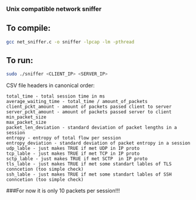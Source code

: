 ### Unix compatible network sniffer

## To compile:
```bash
gcc net_sniffer.c -o sniffer -lpcap -lm -pthread
```

## To run:
```bash
sudo ./sniffer <CLIENT_IP> <SERVER_IP>
```

CSV file headers in canonical order:
```
total_time - total session time in ms
average_waiting_time - total_time / amount_of_packets
client_pckt_amount - amount of packets passed client to server
server_pckt_amount - amount of packets passed server to client
min_packet_size
max_packet_size
packet_len_deviation - standard deviation of packet lengths in a session
entropy - entropy of total flow per session
entropy_deviation - standard deviation of packet entropy in a session
udp_lable - just makes TRUE if met UDP in IP proto
tcp_lable - just makes TRUE if met TCP in IP proto
sctp_lable - just makes TRUE if met SCTP  in IP proto
tls_lable - just makes TRUE if met some standart lables of TLS conncetion (too simple check)
ssh_lable - just makes TRUE if met some standart lables of SSH conncetion (too simple check)
```

###For now it is only 10 packets per session!!!